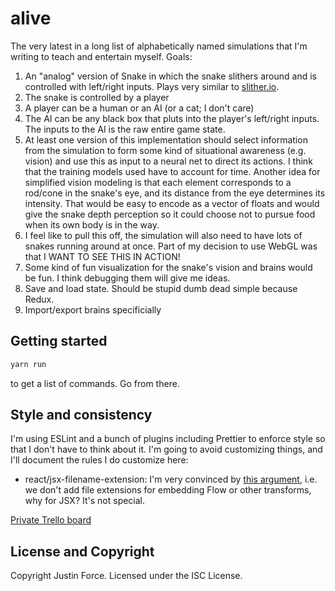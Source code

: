 # alive

The very latest in a long list of alphabetically named simulations that I'm
writing to teach and entertain myself. Goals:

1. An "analog" version of Snake in which the snake slithers around and is
   controlled with left/right inputs. Plays very similar to
   [slither.io](ttp://slither.io/).
2. The snake is controlled by a player
3. A player can be a human or an AI (or a cat; I don't care)
4. The AI can be any black box that pluts into the player's left/right inputs.
   The inputs to the AI is the raw entire game state.
5. At least one version of this implementation should select information from
   the simulation to form some kind of situational awareness (e.g. vision) and
   use this as input to a neural net to direct its actions. I think that the
   training models used have to account for time. Another idea for simplified
   vision modeling is that each element corresponds to a rod/cone in the snake's
   eye, and its distance from the eye determines its intensity. That would be
   easy to encode as a vector of floats and would give the snake depth
   perception so it could choose not to pursue food when its own body is in the
   way.
6. I feel like to pull this off, the simulation will also need to have lots of
   snakes running around at once. Part of my decision to use WebGL was that I
   WANT TO SEE THIS IN ACTION!
7. Some kind of fun visualization for the snake's vision and brains would be
   fun. I think debugging them will give me ideas.
8. Save and load state. Should be stupid dumb dead simple because Redux.
9. Import/export brains specificially

## Getting started

```sh
yarn run
```

to get a list of commands. Go from there.

## Style and consistency

I'm using ESLint and a bunch of plugins including Prettier to enforce style so
that I don't have to think about it. I'm going to avoid customizing things, and
I'll document the rules I do customize here:

- react/jsx-filename-extension: I'm very convinced by [this argument][dot-jsx],
  i.e. we don't add file extensions for embedding Flow or other transforms, why
  for JSX? It's not special.

[Private Trello board](https://trello.com/b/0jrUP8ck/alive)

## License and Copyright

Copyright Justin Force. Licensed under the ISC License.

[dot-jsx]:https://github.com/facebook/create-react-app/issues/87#issuecomment-234627904
